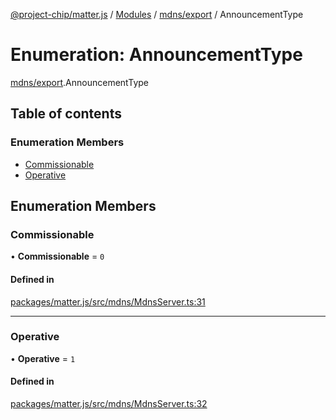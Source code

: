 [@project-chip/matter.js](../README.md) / [Modules](../modules.md) / [mdns/export](../modules/mdns_export.md) / AnnouncementType

# Enumeration: AnnouncementType

[mdns/export](../modules/mdns_export.md).AnnouncementType

## Table of contents

### Enumeration Members

- [Commissionable](mdns_export.AnnouncementType.md#commissionable)
- [Operative](mdns_export.AnnouncementType.md#operative)

## Enumeration Members

### Commissionable

• **Commissionable** = ``0``

#### Defined in

[packages/matter.js/src/mdns/MdnsServer.ts:31](https://github.com/project-chip/matter.js/blob/ac2c2688/packages/matter.js/src/mdns/MdnsServer.ts#L31)

___

### Operative

• **Operative** = ``1``

#### Defined in

[packages/matter.js/src/mdns/MdnsServer.ts:32](https://github.com/project-chip/matter.js/blob/ac2c2688/packages/matter.js/src/mdns/MdnsServer.ts#L32)

